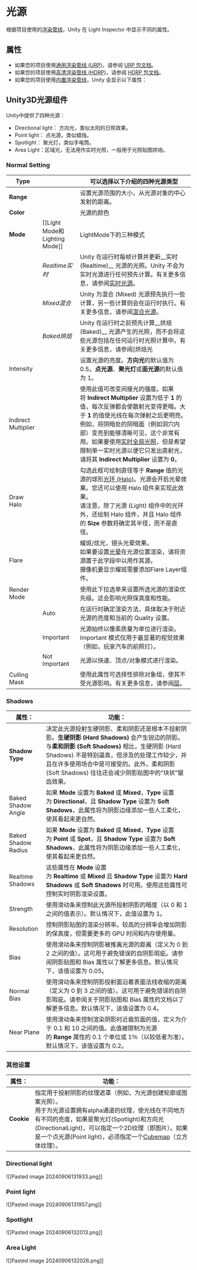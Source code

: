 # 光源
根据项目使用的[渲染管线](https://docs.unity.cn/cn/2022.2/Manual/render-pipelines.html)，Unity 在 Light Inspector 中显示不同的属性。

## 属性
- 如果您的项目使用[通用渲染管线 (URP)](https://docs.unity.cn/cn/2022.2/Manual/universal-render-pipeline.html)，请参阅 [URP 包文档](http://docs.unity.cn/Packages/com.unity.render-pipelines.universal@latest?subfolder=/manual/lighting.html)。
- 如果您的项目使用[高清渲染管线 (HDRP)](https://docs.unity.cn/cn/2022.2/Manual/high-definition-render-pipeline.html)，请参阅 [HDRP 包文档](http://docs.unity.cn/Packages/com.unity.render-pipelines.high-definition@latest?subfolder=/manual/Light-Component.html)。
- 如果您的项目使用[内置渲染管线](https://docs.unity.cn/cn/2022.2/Manual/built-in-render-pipeline.html)，Unity 会显示以下属性：

## Unity3D光源组件
Unity中提供了四种光源：
- Directional light： 方向光，类似太阳的日照效果。
- Point light： 点光源，类似蜡烛。
- Spotlight： 聚光灯，类似手电筒。
- Area Light：区域光，无法用作实时光照，一般用于光照贴图烘培。

### Normal Setting

| **Type**            |                              | 可以选择以下介绍的四种光源类型                                                                                                                                                                                                                                                                          |
| ------------------- | ---------------------------- | ---------------------------------------------------------------------------------------------------------------------------------------------------------------------------------------------------------------------------------------------------------------------------------------- |
| **Range**           |                              | 设置光源范围的大小，从光源对象的中心发射的距离。                                                                                                                                                                                                                                                                 |
| **Color**           |                              | 光源的颜色                                                                                                                                                                                                                                                                                    |
| **Mode**            | [[Light Mode和Lighting Mode]] | LightMode下的三种模式                                                                                                                                                                                                                                                                          |
|                     | _Realtime实时_                 | Unity 在运行时每帧计算并更新__实时 (Realtime)__ 光源的光照。Unity 不会为实时光源进行任何预先计算。有关更多信息，请参阅[实时光源](https://docs.unity.cn/cn/2022.2/Manual/LightMode-Realtime.html)。                                                                                                                                         |
|                     | _Mixed混合_                    | Unity 为混合 (Mixed) 光源预先执行一些计算，另一些计算则会在运行时执行。有关更多信息，请参阅[混合光源](https://docs.unity.cn/cn/2022.2/Manual/LightMode-Mixed.html)。                                                                                                                                                                |
|                     | _Baked烘焙_                    | Unity 在运行时之前预先计算__烘焙 (Baked)__ 光源产生的光照，而不会将这些光源包括在任何运行时光照计算中。有关更多信息，请参阅[烘焙光                                                                                                                                                                                                              |
| Intensity           |                              | 设置光源的亮度。**方向光**的默认值为 0.5。**点光源**、**聚光灯**或**面光源**的默认值为 1。                                                                                                                                                                                                                                 |
| Indirect Multiplier |                              | 使用此值可改变间接光的强度。如果将 **Indirect Multiplier** 设置为低于 **1** 的值，每次反弹都会使散射光变得更暗。大于 **1** 的值使光线在每次弹射之后更明亮。例如，将阴暗处的阴暗面（例如洞穴内部）变亮到能够清晰可见，这个非常有用。如果要使用[实时全局光照](https://docs.unity.cn/cn/2021.1/Manual/realtime-gi-using-enlighten.html)，但是希望限制单一实时光源以便它只发出直射光，请将其 **Indirect Multiplier** 设置为 **0**。 |
| Draw Halo           |                              | 勾选此框可绘制直径等于 **Range** 值的光源的球形[光环 (Halo)](https://docs.unity.cn/cn/2021.1/Manual/class-Halo.html)。光源会开启光晕效果。您还可以使用 Halo 组件来实现此效果。<br>请注意，除了光源 (Light) 组件中的光环外，还绘制 Halo 组件，并且 Halo 组件的 **Size** 参数将确定其半径，而不是直径。                                                                            |
| Flare               |                              | 耀斑/炫光，镜头光晕效果。<br>如果要设置[光晕](https://docs.unity.cn/cn/2022.2/Manual/class-Flare.html)在光源位置渲染，请将资源置于此字段中以用作其源。<br>摄像机要显示耀斑需要添加Flare Layer组件。                                                                                                                                                |
| Render Mode         |                              | 使用此下拉选单来设置所选光源的渲染优先级。这会影响光照保真度和性能。                                                                                                                                                                                                                                                       |
|                     | Auto                         | 在运行时确定渲染方法，具体取决于附近光源的亮度和当前的 Quality 设置。                                                                                                                                                                                                                                                  |
|                     | Important                    | 光源始终以像素质量为单位进行渲染。Important 模式仅用于最显著的视觉效果（例如，玩家汽车的前照灯）。                                                                                                                                                                                                                                   |
|                     | Not Important                | 光源以快速、顶点/对象模式进行渲染。                                                                                                                                                                                                                                                                       |
| Culling Mask        |                              | 使用此属性可选择性排除对象组，使其不受光源影响。有关更多信息，请参阅[层](https://docs.unity.cn/cn/2021.1/Manual/Layers.html)。                                                                                                                                                                                               |

### Shadows

|属性：|功能：|
|---|---|
|**Shadow Type**|决定此光源投射生硬阴影、柔和阴影还是根本不投射阴影。**生硬阴影 (Hard Shadows)** 会产生锐边的阴影。与**柔和阴影 (Soft Shadows)** 相比，生硬阴影 (Hard Shadows) 不是特别逼真，但涉及的处理工作较少，并且在许多使用场合中是可接受的。此外，柔和阴影 (Soft Shadows) 往往还会减少阴影贴图中的“块状”锯齿效果。|
|Baked Shadow Angle|如果 **Mode** 设置为 **Baked** 或 **Mixed**，**Type** 设置为 **Directional**，且 **Shadow Type** 设置为 **Soft Shadows**，此属性将为阴影边缘添加一些人工柔化，使其看起来更自然。|
|Baked Shadow Radius|如果 **Mode** 设置为 **Baked** 或 **Mixed**，**Type** 设置为 **Point** 或 **Spot**，且 **Shadow Type** 设置为 **Soft Shadows**，此属性将为阴影边缘添加一些人工柔化，使其看起来更自然。|
|Realtime Shadows|这些属性在 **Mode** 设置为 **Realtime** 或 **Mixed** 且 **Shadow Type** 设置为 **Hard Shadows** 或 **Soft Shadows** 时可用。使用这些属性可控制实时阴影渲染设置。|
|Strength|使用滑动条来控制此光源所投射阴影的暗度（以 0 和 1 之间的值表示）。默认情况下，此值设置为 1。|
|Resolution|控制阴影贴图的渲染分辨率。较高的分辨率会增加阴影的保真度，但需要更多的 GPU 时间和内存使用量。|
|Bias|使用滑动条来控制阴影被推离光源的距离（定义为 0 到 2 之间的值）。这可用于避免错误的自阴影瑕疵。请参阅阴影贴图和 Bias 属性以了解更多信息。默认情况下，该值设置为 0.05。|
|Normal Bias|使用滑动条来控制阴影投射面沿着表面法线收缩的距离（定义为 0 到 3 之间的值）。这可用于避免错误的自阴影瑕疵。请参阅关于阴影贴图和 Bias 属性的文档以了解更多信息。默认情况下，该值设置为 0.4。|
|Near Plane|使用滑动条来控制渲染阴影时近裁剪面的值，定义为介于 0.1 和 10 之间的值。此值被限制为光源的 **Range** 属性的 0.1 个单位或 1％（以较低者为准）。默认情况下，该值设置为 0.2。|
### 其他设置

| 属性：        | 功能：                                                                                                                                                                                                                                    |
| ---------- | -------------------------------------------------------------------------------------------------------------------------------------------------------------------------------------------------------------------------------------- |
| **Cookie** | 指定用于投射阴影的纹理遮罩（例如，为光源创建轮廓或图案光照）。<br>用于为光源设置拥有alpha通道的纹理，使光线在不同地方有不同的亮度，如果是聚光灯(Spotlight)和方向光(DirectionalLight)，可以指定一个2D纹理（即图片）。如果是一个点光源(Point light)，必须指定一个[Cubemap](https://docs.unity.cn/cn/2022.2/Manual/class-Cubemap.html)（立方体纹理）。 |
### Directional light
![[Pasted image 20240906131933.png]]
### Point light
![[Pasted image 20240906131957.png]]
### Spotlight
![[Pasted image 20240906132013.png]]
### Area Light
![[Pasted image 20240906132026.png]]